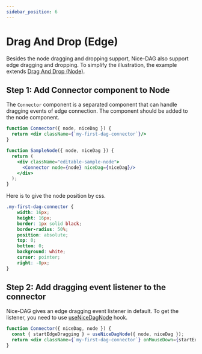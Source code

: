```yaml
---
sidebar_position: 6
---
```


# Drag And Drop (Edge)

Besides the node dragging and dropping support, Nice-DAG also support edge dragging and dropping. To simplify the illustration, the example extends [Drag And Drop (Node)](./node-drag-drop).

## Step 1: Add Connector component to Node

The `Connector` component is a separated component that can handle dragging events of edge connection. The component should be added to the node component.

```jsx
function Connector({ node, niceDag }) {
  return <div className={`my-first-dag-connector`}/>
}

function SampleNode({ node, niceDag }) {
  return (
    <div className="editable-sample-node">
      <Connector node={node} niceDag={niceDag}/>
    </div>
  );
}
```

Here is to give the node position by css.

```css
.my-first-dag-connector {
    width: 16px;
    height: 16px;
    border: 1px solid black;
    border-radius: 50%;
    position: absolute;
    top: 0;
    bottom: 0;
    background: white;
    cursor: pointer;
    right: -8px;
}
```

## Step 2: Add dragging event listener to the connector

Nice-DAG gives an edge dragging event listener in default. To get the listener, you need to use [useNiceDagNode](../api-ref/useNiceDagNode.md) hook. 

```jsx
function Connector({ niceDag, node }) {
  const { startEdgeDragging } = useNiceDagNode({ node, niceDag });
  return <div className={`my-first-dag-connector`} onMouseDown={startEdgeDragging}/>;
}
```
